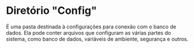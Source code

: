 # Diretório "Config"

É uma pasta destinada à configurações para conexão com o banco de dados. Ela pode conter arquivos que configuram as várias partes do sistema, como banco de dados, variáveis de ambiente, segurança e outros.